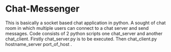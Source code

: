 # Chat-Messenger
This is basically a socket based chat application in python. A sought of chat room in which multiple users can connect to a chat server and send messages. Code consists of 2 python scripts one chat_server and another chat_client.
Firstly chat_server.py is to be executed. Then chat_client.py hostname_server port_of_host .
